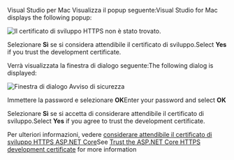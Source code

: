 <span data-ttu-id="400e0-101">Visual Studio per Mac Visualizza il popup seguente:</span><span class="sxs-lookup"><span data-stu-id="400e0-101">Visual Studio for Mac displays the following popup:</span></span>

![Il certificato di sviluppo HTTPS non è stato trovato.](~/getting-started/_static/trustCertMac.png)

<span data-ttu-id="400e0-104">Selezionare **Sì** se si considera attendibile il certificato di sviluppo.</span><span class="sxs-lookup"><span data-stu-id="400e0-104">Select **Yes** if you trust the development certificate.</span></span>

<span data-ttu-id="400e0-105">Verrà visualizzata la finestra di dialogo seguente:</span><span class="sxs-lookup"><span data-stu-id="400e0-105">The following dialog is displayed:</span></span>

![Finestra di dialogo Avviso di sicurezza](~/getting-started/_static/certMac.png)

<span data-ttu-id="400e0-107">Immettere la password e selezionare **OK**</span><span class="sxs-lookup"><span data-stu-id="400e0-107">Enter your password and select **OK**</span></span>

<span data-ttu-id="400e0-108">Selezionare **Sì** se si accetta di considerare attendibile il certificato di sviluppo.</span><span class="sxs-lookup"><span data-stu-id="400e0-108">Select **Yes** if you agree to trust the development certificate.</span></span>

<span data-ttu-id="400e0-109">Per ulteriori informazioni, vedere [considerare attendibile il certificato di sviluppo HTTPS ASP.NET Core](xref:security/enforcing-ssl#trust-the-aspnet-core-https-development-certificate-on-windows-and-macos)</span><span class="sxs-lookup"><span data-stu-id="400e0-109">See [Trust the ASP.NET Core HTTPS development certificate](xref:security/enforcing-ssl#trust-the-aspnet-core-https-development-certificate-on-windows-and-macos) for more information</span></span>